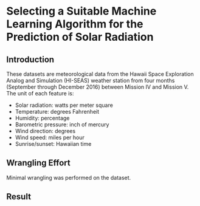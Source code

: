 # Selecting a Suitable Machine Learning Algorithm for the Prediction of Solar Radiation
## Introduction
These datasets are meteorological data from the Hawaii Space Exploration Analog and Simulation (HI-SEAS) weather station from four months (September through December 2016) between Mission IV and Mission V. The unit of each feature is:
- Solar radiation: watts per meter square
- Temperature: degrees Fahrenheit
- Humidity: percentage
- Barometric pressure: inch of mercury
- Wind direction: degrees
- Wind speed: miles per hour
- Sunrise/sunset: Hawaiian time
## Wrangling Effort
Minimal wrangling was performed on the dataset.
## Result

